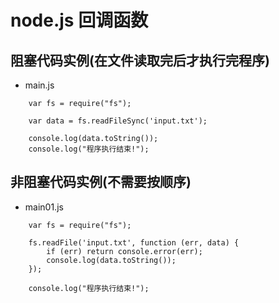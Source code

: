 # node.js 回调函数

## 阻塞代码实例(在文件读取完后才执行完程序)
- main.js
```
    var fs = require("fs");

    var data = fs.readFileSync('input.txt');

    console.log(data.toString());
    console.log("程序执行结束!");
```
## 非阻塞代码实例(不需要按顺序)
- main01.js
```
    var fs = require("fs");

    fs.readFile('input.txt', function (err, data) {
        if (err) return console.error(err);
        console.log(data.toString());
    });

    console.log("程序执行结束!");
```
